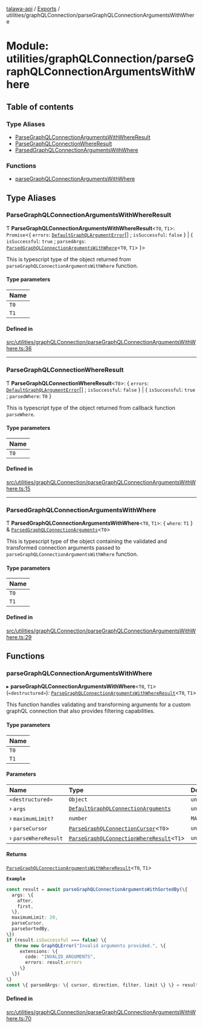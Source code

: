 [talawa-api](../README.md) / [Exports](../modules.md) / utilities/graphQLConnection/parseGraphQLConnectionArgumentsWithWhere

# Module: utilities/graphQLConnection/parseGraphQLConnectionArgumentsWithWhere

## Table of contents

### Type Aliases

- [ParseGraphQLConnectionArgumentsWithWhereResult](utilities_graphQLConnection_parseGraphQLConnectionArgumentsWithWhere.md#parsegraphqlconnectionargumentswithwhereresult)
- [ParseGraphQLConnectionWhereResult](utilities_graphQLConnection_parseGraphQLConnectionArgumentsWithWhere.md#parsegraphqlconnectionwhereresult)
- [ParsedGraphQLConnectionArgumentsWithWhere](utilities_graphQLConnection_parseGraphQLConnectionArgumentsWithWhere.md#parsedgraphqlconnectionargumentswithwhere)

### Functions

- [parseGraphQLConnectionArgumentsWithWhere](utilities_graphQLConnection_parseGraphQLConnectionArgumentsWithWhere.md#parsegraphqlconnectionargumentswithwhere)

## Type Aliases

### ParseGraphQLConnectionArgumentsWithWhereResult

Ƭ **ParseGraphQLConnectionArgumentsWithWhereResult**\<`T0`, `T1`\>: `Promise`\<\{ `errors`: [`DefaultGraphQLArgumentError`](utilities_graphQLConnection.md#defaultgraphqlargumenterror)[] ; `isSuccessful`: ``false``  \} \| \{ `isSuccessful`: ``true`` ; `parsedArgs`: [`ParsedGraphQLConnectionArgumentsWithWhere`](utilities_graphQLConnection_parseGraphQLConnectionArgumentsWithWhere.md#parsedgraphqlconnectionargumentswithwhere)\<`T0`, `T1`\>  \}\>

This is typescript type of the object returned from `parseGraphQLConnectionArgumentsWithWhere` function.

#### Type parameters

| Name |
| :------ |
| `T0` |
| `T1` |

#### Defined in

[src/utilities/graphQLConnection/parseGraphQLConnectionArgumentsWithWhere.ts:36](https://github.com/PalisadoesFoundation/talawa-api/blob/636e51c/src/utilities/graphQLConnection/parseGraphQLConnectionArgumentsWithWhere.ts#L36)

___

### ParseGraphQLConnectionWhereResult

Ƭ **ParseGraphQLConnectionWhereResult**\<`T0`\>: \{ `errors`: [`DefaultGraphQLArgumentError`](utilities_graphQLConnection.md#defaultgraphqlargumenterror)[] ; `isSuccessful`: ``false``  \} \| \{ `isSuccessful`: ``true`` ; `parsedWhere`: `T0`  \}

This is typescript type of the object returned from callback function `parseWhere`.

#### Type parameters

| Name |
| :------ |
| `T0` |

#### Defined in

[src/utilities/graphQLConnection/parseGraphQLConnectionArgumentsWithWhere.ts:15](https://github.com/PalisadoesFoundation/talawa-api/blob/636e51c/src/utilities/graphQLConnection/parseGraphQLConnectionArgumentsWithWhere.ts#L15)

___

### ParsedGraphQLConnectionArgumentsWithWhere

Ƭ **ParsedGraphQLConnectionArgumentsWithWhere**\<`T0`, `T1`\>: \{ `where`: `T1`  \} & [`ParsedGraphQLConnectionArguments`](utilities_graphQLConnection_parseGraphQLConnectionArguments.md#parsedgraphqlconnectionarguments)\<`T0`\>

This is typescript type of the object containing the validated and transformed connection
arguments passed to `parseGraphQLConnectionArgumentsWithWhere` function.

#### Type parameters

| Name |
| :------ |
| `T0` |
| `T1` |

#### Defined in

[src/utilities/graphQLConnection/parseGraphQLConnectionArgumentsWithWhere.ts:29](https://github.com/PalisadoesFoundation/talawa-api/blob/636e51c/src/utilities/graphQLConnection/parseGraphQLConnectionArgumentsWithWhere.ts#L29)

## Functions

### parseGraphQLConnectionArgumentsWithWhere

▸ **parseGraphQLConnectionArgumentsWithWhere**\<`T0`, `T1`\>(`«destructured»`): [`ParseGraphQLConnectionArgumentsWithWhereResult`](utilities_graphQLConnection_parseGraphQLConnectionArgumentsWithWhere.md#parsegraphqlconnectionargumentswithwhereresult)\<`T0`, `T1`\>

This function handles validating and transforming arguments for a custom graphQL connection
that also provides filtering capabilities.

#### Type parameters

| Name |
| :------ |
| `T0` |
| `T1` |

#### Parameters

| Name | Type | Default value |
| :------ | :------ | :------ |
| `«destructured»` | `Object` | `undefined` |
| › `args` | [`DefaultGraphQLConnectionArguments`](utilities_graphQLConnection.md#defaultgraphqlconnectionarguments) | `undefined` |
| › `maximumLimit?` | `number` | `MAXIMUM_FETCH_LIMIT` |
| › `parseCursor` | [`ParseGraphQLConnectionCursor`](utilities_graphQLConnection_parseGraphQLConnectionArguments.md#parsegraphqlconnectioncursor)\<`T0`\> | `undefined` |
| › `parseWhereResult` | [`ParseGraphQLConnectionWhereResult`](utilities_graphQLConnection_parseGraphQLConnectionArgumentsWithWhere.md#parsegraphqlconnectionwhereresult)\<`T1`\> | `undefined` |

#### Returns

[`ParseGraphQLConnectionArgumentsWithWhereResult`](utilities_graphQLConnection_parseGraphQLConnectionArgumentsWithWhere.md#parsegraphqlconnectionargumentswithwhereresult)\<`T0`, `T1`\>

**`Example`**

```ts
const result = await parseGraphQLConnectionArgumentsWithSortedBy(\{
  args: \{
    after,
    first,
  \},
  maximumLimit: 20,
  parseCursor,
  parseSortedBy,
\})
if (result.isSuccessful === false) \{
   throw new GraphQLError("Invalid arguments provided.", \{
     extensions: \{
       code: "INVALID_ARGUMENTS",
       errors: result.errors
     \}
  \})
\}
const \{ parsedArgs: \{ cursor, direction, filter, limit \} \} = result;
```

#### Defined in

[src/utilities/graphQLConnection/parseGraphQLConnectionArgumentsWithWhere.ts:70](https://github.com/PalisadoesFoundation/talawa-api/blob/636e51c/src/utilities/graphQLConnection/parseGraphQLConnectionArgumentsWithWhere.ts#L70)
